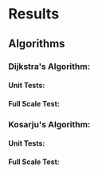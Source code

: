 # Results



## Algorithms

### Dijkstra's Algorithm:
#### Unit Tests:

#### Full Scale Test:

### Kosarju's Algorithm:
#### Unit Tests:

#### Full Scale Test:

